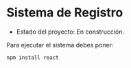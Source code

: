 <h1> Sistema de Registro</h1>

- Estado del proyecto: En construcción.              

Para ejecutar el sistema debes poner:

``npm install react``
